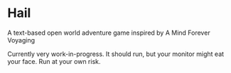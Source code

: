 Hail
====

A text-based open world adventure game inspired by A Mind Forever Voyaging

Currently very work-in-progress. It should run, but your monitor might eat your face. Run at your own risk.
